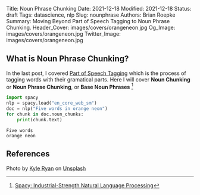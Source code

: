 Title: Noun Phrase Chunking
Date: 2021-12-18
Modified: 2021-12-18
Status: draft
Tags: datascience, nlp
Slug: nounphrase
Authors: Brian Roepke
Summary: Moving Beyond Part of Speech Tagging to Noun Phrase Chunking.
Header_Cover: images/covers/orangeneon.jpg
Og_Image: images/covers/orangeneon.jpg
Twitter_Image: images/covers/orangeneon.jpg

## What is Noun Phrase Chunking?

In the last post, I covered [Part of Speech Tagging]({filename}pos.md) which is the process of tagging words with their gramatical parts.  Here I will cover **Noun Chunking** or **Noun Phrase Chunking**, or **Base Noun Phrases** [^SPACY]

```python
import spacy
nlp = spacy.load("en_core_web_sm")
doc = nlp("Five words in orange neon")
for chunk in doc.noun_chunks:
    print(chunk.text)
```
```text
Five words
orange neon
```


## References

Photo by <a href="https://unsplash.com/@kylry?utm_source=unsplash&utm_medium=referral&utm_content=creditCopyText">Kyle  Ryan</a> on <a href="https://unsplash.com/s/photos/phrases?utm_source=unsplash&utm_medium=referral&utm_content=creditCopyText">Unsplash</a>

[^SPACY]: [Spacy: Industrial-Strength Natural Language Processing](https://spacy.io)
[^NLTK]: [Ch 7. Extracting Information from Text](https://www.nltk.org/book/ch07.html)
[^TDS]: [Chunking in NLP: decoded](https://towardsdatascience.com/chunking-in-nlp-decoded-b4a71b2b4e24)

